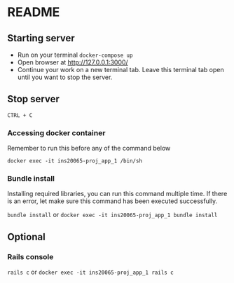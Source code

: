 # README

## Starting server

- Run on your terminal `docker-compose up`
- Open browser at http://127.0.0.1:3000/
- Continue your work on a new terminal tab. Leave this terminal tab open until you want to stop the server.

## Stop server

`CTRL + C`

### Accessing docker container
Remember to run this before any of the command below

`docker exec -it ins20065-proj_app_1 /bin/sh`

### Bundle install
Installing required libraries, you can run this command multiple time. If there is an error, let make sure this command has been executed successfully.

`bundle install` or `docker exec -it ins20065-proj_app_1 bundle install`

## Optional

### Rails console

`rails c`
or
`docker exec -it ins20065-proj_app_1 rails c`
